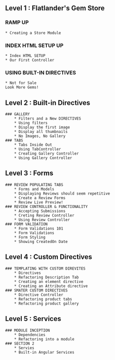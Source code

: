## Level 1 : Flatlander's Gem Store

###	RAMP UP
	* Creating a Store Module
### INDEX HTML SETUP UP
	* Index HTML SETUP
	* Our First Controller
### USING BUILT-IN DIRECTIVES
	* Not for Sale
	Look More Gems!

## Level 2 : Built-in Directives 
```
###	GALLERY
	* Filters and a New DIRECTIVES
	* Using filters
	* Display the first image
	* Display all thumbnails
	* No Images, No Gallery
### TABS
	* Tabs Inside Out
	* Using TabController
	* Creating Gallery Controller
	* Using Gallery Controller
```
## Level 3 : Forms
```
### REVIEW POPULATING TABS
	* Forms and Models
	* Displaying Reviews should seem repetitive
	* Create a Review Forms
	* Review Live Preview!
### REVIEW CONTROLLER & FUNCTIONALITY
	* Accepting Submissions
	* Creting Review Controller
	* Using Review Controller
### FORM VALIDATION
	* Form Validations 101
	* Form Validations
	* Form Styling
	* Showing CreatedOn Date
```	
## Level 4 : Custom Directives 
```
### TEMPLATING WITH CUSTOM DIREVITES
	* Directives
	* Refactoring Description Tab
	* Creating an element directive
	* Creating an Attribute directive
### SMATER CUSTOM DIRECTIVES
	* Directive Controller
	* Refactoring product tabs
	* Refactoring product gallery
```

## Level 5 : Services 
```
### MODULE INCEPTION
	* Dependencies
	* Refactoring into a module
### SECTION 2
	* Servies
	* Built-in Angular Services
```